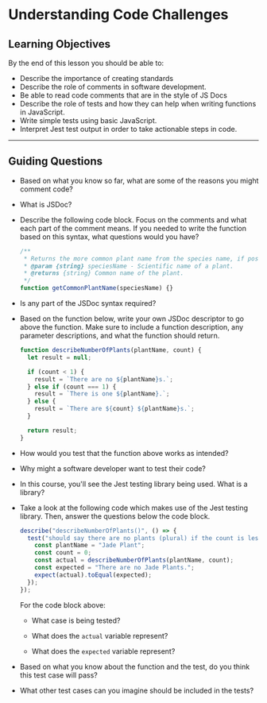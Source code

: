 # Understanding Code Challenges

## Learning Objectives

By the end of this lesson you should be able to:

- Describe the importance of creating standards
- Describe the role of comments in software development.
- Be able to read code comments that are in the style of JS Docs
- Describe the role of tests and how they can help when writing functions in JavaScript.
- Write simple tests using basic JavaScript.
- Interpret Jest test output in order to take actionable steps in code.

---

## Guiding Questions

- Based on what you know so far, what are some of the reasons you might comment code?

- What is JSDoc?

- Describe the following code block. Focus on the comments and what each part of the comment means. If you needed to write the function based on this syntax, what questions would you have?

  ```js
  /**
   * Returns the more common plant name from the species name, if possible.
   * @param {string} speciesName - Scientific name of a plant.
   * @returns {string} Common name of the plant.
   */
  function getCommonPlantName(speciesName) {}
  ```

- Is any part of the JSDoc syntax required?

- Based on the function below, write your own JSDoc descriptor to go above the function. Make sure to include a function description, any parameter descriptions, and what the function should return.

  ```js
  function describeNumberOfPlants(plantName, count) {
    let result = null;

    if (count < 1) {
      result = `There are no ${plantName}s.`;
    } else if (count === 1) {
      result = `There is one ${plantName}.`;
    } else {
      result = `There are ${count} ${plantName}s.`;
    }

    return result;
  }
  ```

- How would you test that the function above works as intended?

- Why might a software developer want to test their code?

- In this course, you'll see the Jest testing library being used. What is a library?

- Take a look at the following code which makes use of the Jest testing library. Then, answer the questions below the code block.

  ```js
  describe("describeNumberOfPlants()", () => {
    test("should say there are no plants (plural) if the count is less than 1", () => {
      const plantName = "Jade Plant";
      const count = 0;
      const actual = describeNumberOfPlants(plantName, count);
      const expected = "There are no Jade Plants.";
      expect(actual).toEqual(expected);
    });
  });
  ```

  For the code block above:

  - What case is being tested?

  - What does the `actual` variable represent?

  - What does the `expected` variable represent?

- Based on what you know about the function and the test, do you think this test case will pass?

- What other test cases can you imagine should be included in the tests?
